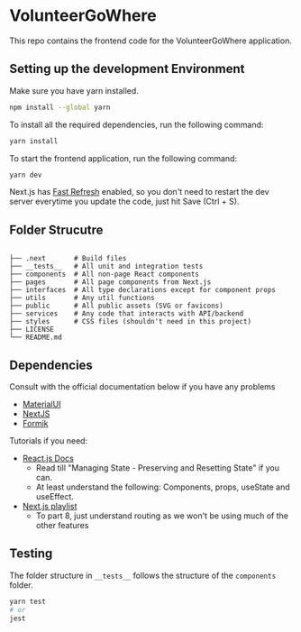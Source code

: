 # VolunteerGoWhere

This repo contains the frontend code for the VolunteerGoWhere application.

## Setting up the development Environment

Make sure you have yarn installed.

```bash
npm install --global yarn
```

To install all the required dependencies, run the following command:

```bash
yarn install
```

To start the frontend application, run the following command:

```bash
yarn dev
```

Next.js has [Fast Refresh](https://nextjs.org/docs/basic-features/fast-refresh) enabled, so you don't need to restart the dev server everytime you update the code, just hit Save (Ctrl + S).

## Folder Strucutre

```

├── .next       # Build files
├── __tests__   # All unit and integration tests
├── components  # All non-page React components
├── pages       # All page components from Next.js
├── interfaces  # All type declarations except for component props
├── utils       # Any util functions
├── public      # All public assets (SVG or favicons)
├── services    # Any code that interacts with API/backend
├── styles      # CSS files (shouldn't need in this project)
├── LICENSE
└── README.md
```

## Dependencies

Consult with the official documentation below if you have any problems

-   [MaterialUI](https://mui.com/)
-   [NextJS](https://nextjs.org/)
-   [Formik](https://formik.org/)

Tutorials if you need:

-   [React.js Docs](https://beta.reactjs.org/)
    -   Read till "Managing State - Preserving and Resetting State" if you can.
    -   At least understand the following: Components, props, useState and useEffect.
-   [Next.js playlist](https://www.youtube.com/watch?v=zktJ8-k0JDc&list=PL4cUxeGkcC9g9gP2onazU5-2M-AzA8eBw&index=2)
    -   To part 8, just understand routing as we won't be using much of the other features

## Testing

The folder structure in `__tests__` follows the structure of the `components` folder.

```bash
yarn test
# or
jest
```
